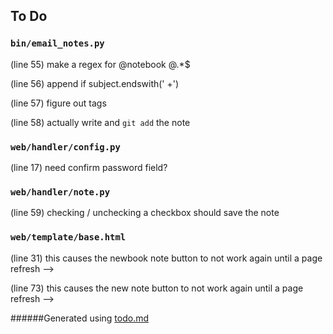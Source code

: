 ## To Do
### ``bin/email_notes.py``
(line 55) make a regex for @notebook @.*$

(line 56) append if subject.endswith(' +')

(line 57) figure out tags

(line 58) actually write and `git add` the note


### ``web/handler/config.py``
(line 17) need confirm password field?


### ``web/handler/note.py``
(line 59) checking / unchecking a checkbox should save the note


### ``web/template/base.html``
(line 31) this causes the newbook note button to not work again until a page refresh -->

(line 73) this causes the new note button to not work again until a page refresh -->

######Generated using [todo.md](https://github.com/charlesthomas/todo.md)
